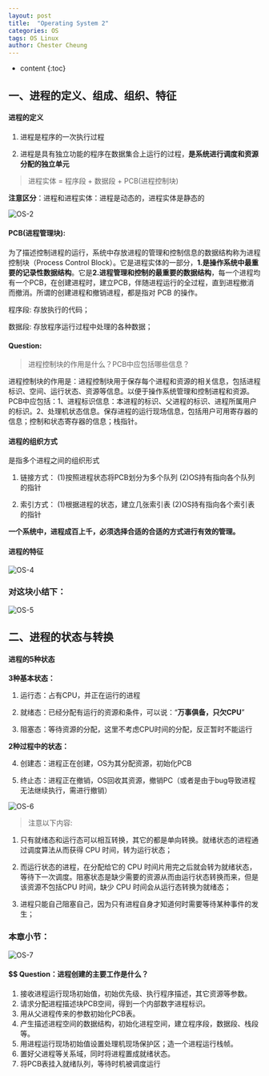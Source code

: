 ```yaml
---
layout: post
title:  "Operating System 2"
categories: OS
tags: OS Linux
author: Chester Cheung
---
```


* content
{:toc}


## 一、进程的定义、组成、组织、特征

#### 进程的定义

1. 进程是程序的一次执行过程

2. 进程是具有独立功能的程序在数据集合上运行的过程，**是系统进行调度和资源分配的独立单元**

> 进程实体 = 程序段 + 数据段 + PCB(进程控制块)

**注意区分**：进程和进程实体：进程是动态的，进程实体是静态的

![OS-2](https://zhychestercheung.github.io/photos/OS-2.png)







#### PCB(进程管理块):

为了描述控制进程的运行，系统中存放进程的管理和控制信息的数据结构称为进程控制块（Process Control Block）。它是进程实体的一部分，**1.是操作系统中最重要的记录性数据结构**。它是**2.进程管理和控制的最重要的数据结构**，每一个进程均有一个PCB，在创建进程时，建立PCB，伴随进程运行的全过程，直到进程撤消而撤消。所谓的创建进程和撤销进程，都是指对 PCB 的操作。

程序段: 存放执行的代码；

数据段: 存放程序运行过程中处理的各种数据；

#### Question: 

> 进程控制块的作用是什么？PCB中应包括哪些信息？

进程控制块的作用是：进程控制块用于保存每个进程和资源的相关信息，包括进程标识、空间、运行状态、资源等信息。以便于操作系统管理和控制进程和资源。
PCB中应包括：1、进程标识信息：本进程的标识、父进程的标识、进程所属用户的标识。2、处理机状态信息。保存进程的运行现场信息，包括用户可用寄存器的信息；控制和状态寄存器的信息；栈指针。

#### 进程的组织方式

是指多个进程之间的组织形式

1. 链接方式：
(1)按照进程状态将PCB划分为多个队列
(2)OS持有指向各个队列的指针

2. 索引方式：
(1)根据进程的状态，建立几张索引表
(2)OS持有指向各个索引表的指针

**一个系统中，进程成百上千，必须选择合适的合适的方式进行有效的管理。**

#### 进程的特征

![OS-4](https://zhychestercheung.github.io/photos/OS-4.png)

### 对这块小结下：

![OS-5](https://zhychestercheung.github.io/photos/OS-5.png)

## 二、进程的状态与转换

#### 进程的5种状态

**3种基本状态：**

1. 运行态：占有CPU，并正在运行的进程

2. 就绪态：已经分配有运行的资源和条件，可以说：“**万事俱备，只欠CPU**”

3. 阻塞态：等待资源的分配，这里不考虑CPU时间的分配，反正暂时不能运行

**2种过程中的状态：**

4. 创建态：进程正在创建，OS为其分配资源，初始化PCB

5. 终止态：进程正在撤销，OS回收其资源，撤销PC（或者是由于bug导致进程无法继续执行，需进行撤销）

![OS-6](https://zhychestercheung.github.io/photos/OS-6.png)

> 注意以下内容:

1. 只有就绪态和运行态可以相互转换，其它的都是单向转换。就绪状态的进程通过调度算法从而获得 CPU 时间，转为运行状态；

2. 而运行状态的进程，在分配给它的 CPU 时间片用完之后就会转为就绪状态，等待下一次调度。阻塞状态是缺少需要的资源从而由运行状态转换而来，但是该资源不包括CPU 时间，缺少 CPU 时间会从运行态转换为就绪态；

3. 进程只能自己阻塞自己，因为只有进程自身才知道何时需要等待某种事件的发生；

### 本章小节：

![OS-7](https://zhychestercheung.github.io/photos/OS-7.png)

#### $$ Question：进程创建的主要工作是什么？

1. 接收进程运行现场初始值，初始优先级、执行程序描述，其它资源等参数。
2. 请求分配进程描述块PCB空间，得到一个内部数字进程标识。 
3. 用从父进程传来的参数初始化PCB表。
4. 产生描述进程空间的数据结构，初始化进程空间，建立程序段，数据段、栈段等。
5. 用进程运行现场初始值设置处理机现场保护区；造一个进程运行栈帧。
6. 置好父进程等关系域，同时将进程置成就绪状态。 
7. 将PCB表挂入就绪队列，等待时机被调度运行

